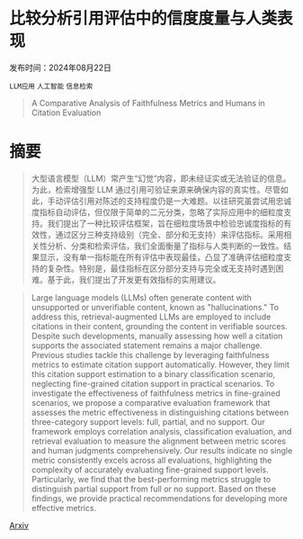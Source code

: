 # 比较分析引用评估中的信度度量与人类表现

发布时间：2024年08月22日

`LLM应用` `人工智能` `信息检索`

> A Comparative Analysis of Faithfulness Metrics and Humans in Citation Evaluation

# 摘要

> 大型语言模型（LLM）常产生“幻觉”内容，即未经证实或无法验证的信息。为此，检索增强型 LLM 通过引用可验证来源来确保内容的真实性。尽管如此，手动评估引用对陈述的支持程度仍是一大难题。以往研究虽尝试用忠诚度指标自动评估，但仅限于简单的二元分类，忽略了实际应用中的细粒度支持。我们提出了一种比较评估框架，旨在细粒度场景中检验忠诚度指标的有效性，通过区分三种支持级别（完全、部分和无支持）来评估指标。采用相关性分析、分类和检索评估，我们全面衡量了指标与人类判断的一致性。结果显示，没有单一指标能在所有评估中表现最佳，凸显了准确评估细粒度支持的复杂性。特别是，最佳指标在区分部分支持与完全或无支持时遇到困难。基于此，我们提出了开发更有效指标的实用建议。

> Large language models (LLMs) often generate content with unsupported or unverifiable content, known as "hallucinations." To address this, retrieval-augmented LLMs are employed to include citations in their content, grounding the content in verifiable sources. Despite such developments, manually assessing how well a citation supports the associated statement remains a major challenge. Previous studies tackle this challenge by leveraging faithfulness metrics to estimate citation support automatically. However, they limit this citation support estimation to a binary classification scenario, neglecting fine-grained citation support in practical scenarios. To investigate the effectiveness of faithfulness metrics in fine-grained scenarios, we propose a comparative evaluation framework that assesses the metric effectiveness in distinguishing citations between three-category support levels: full, partial, and no support. Our framework employs correlation analysis, classification evaluation, and retrieval evaluation to measure the alignment between metric scores and human judgments comprehensively. Our results indicate no single metric consistently excels across all evaluations, highlighting the complexity of accurately evaluating fine-grained support levels. Particularly, we find that the best-performing metrics struggle to distinguish partial support from full or no support. Based on these findings, we provide practical recommendations for developing more effective metrics.

[Arxiv](https://arxiv.org/abs/2408.12398)